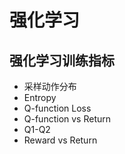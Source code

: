 # 强化学习

## 强化学习训练指标

- 采样动作分布
- Entropy
- Q-function Loss
- Q-function vs Return
- Q1-Q2
- Reward vs Return